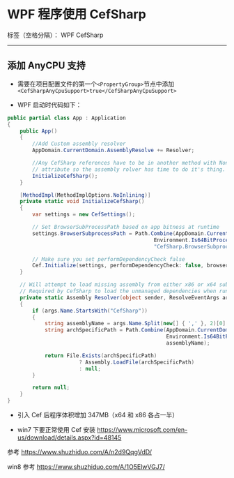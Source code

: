# WPF 程序使用 CefSharp

标签（空格分隔）： WPF CefSharp

---

## 添加 AnyCPU 支持

- 需要在项目配置文件的第一个`<PropertyGroup>`节点中添加`<CefSharpAnyCpuSupport>true</CefSharpAnyCpuSupport>`

- WPF 启动时代码如下：

```csharp
public partial class App : Application
{
    public App()
    {
        //Add Custom assembly resolver
        AppDomain.CurrentDomain.AssemblyResolve += Resolver;

        //Any CefSharp references have to be in another method with NonInlining
        // attribute so the assembly rolver has time to do it's thing.
        InitializeCefSharp();
    }

    [MethodImpl(MethodImplOptions.NoInlining)]
    private static void InitializeCefSharp()
    {
        var settings = new CefSettings();

        // Set BrowserSubProcessPath based on app bitness at runtime
        settings.BrowserSubprocessPath = Path.Combine(AppDomain.CurrentDomain.SetupInformation.ApplicationBase,
                                               Environment.Is64BitProcess ? "x64" : "x86",
                                               "CefSharp.BrowserSubprocess.exe");

        // Make sure you set performDependencyCheck false
        Cef.Initialize(settings, performDependencyCheck: false, browserProcessHandler: null);
    }

    // Will attempt to load missing assembly from either x86 or x64 subdir
    // Required by CefSharp to load the unmanaged dependencies when running using AnyCPU
    private static Assembly Resolver(object sender, ResolveEventArgs args)
    {
        if (args.Name.StartsWith("CefSharp"))
        {
            string assemblyName = args.Name.Split(new[] { ',' }, 2)[0] + ".dll";
            string archSpecificPath = Path.Combine(AppDomain.CurrentDomain.SetupInformation.ApplicationBase,
                                                   Environment.Is64BitProcess ? "x64" : "x86",
                                                   assemblyName);

            return File.Exists(archSpecificPath)
                       ? Assembly.LoadFile(archSpecificPath)
                       : null;
        }

        return null;
    }
}
```

- 引入 Cef 后程序体积增加 347MB（x64 和 x86 各占一半）

- win7 下要正常使用 Cef 安装 <https://www.microsoft.com/en-us/download/details.aspx?id=48145>

参考 <https://www.shuzhiduo.com/A/n2d9QqgVdD/>

win8 参考 <https://www.shuzhiduo.com/A/1O5ElwVGJ7/>
